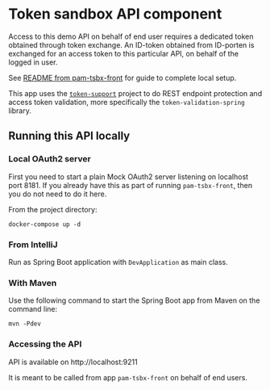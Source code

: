 # Token sandbox API component

Access to this demo API on behalf of end user requires a dedicated token
obtained through token exchange. An ID-token obtained from ID-porten is
exchanged for an access token to this particular API, on behalf of the logged in
user.

See [README from pam-tsbx-front][1] for guide to complete local setup.

This app uses the [`token-support`][2] project to do REST endpoint protection
and access token validation, more specifically the `token-validation-spring`
library.

[1]: https://github.com/navikt/pam-tsbx-front#running-locally
[2]: https://github.com/navikt/token-support#token-validation-spring

## Running this API locally

### Local OAuth2 server

First you need to start a plain Mock OAuth2 server listening on localhost
port 8181. If you already have this as part of running `pam-tsbx-front`, then
you do not need to do it here.

From the project directory:

    docker-compose up -d

### From IntelliJ

Run as Spring Boot application with `DevApplication` as main class.

### With Maven

Use the following command to start the Spring Boot app from Maven on the command line:

    mvn -Pdev

### Accessing the API

API is available on http://localhost:9211

It is meant to be called from app `pam-tsbx-front` on behalf of end users.
